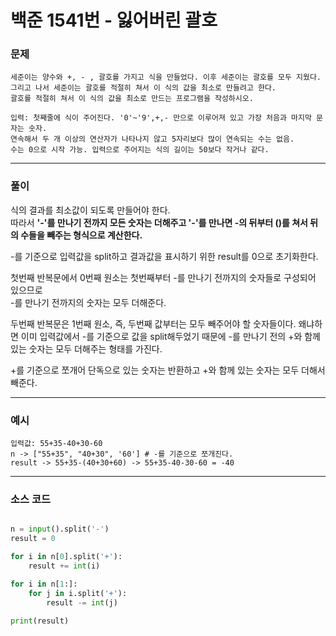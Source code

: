 # 백준 1541번 - 잃어버린 괄호

### 문제
```
세준이는 양수와 +, - , 괄호를 가지고 식을 만들었다. 이후 세준이는 괄호를 모두 지웠다.
그리고 나서 세준이는 괄호를 적절히 쳐서 이 식의 값을 최소로 만들려고 한다.
괄호를 적절히 쳐서 이 식의 값을 최소로 만드는 프로그램을 작성하시오.

입력: 첫째줄에 식이 주어진다. '0'~'9',+,- 만으로 이루어져 있고 가장 처음과 마지막 문자는 숫자.
연속해서 두 개 이상의 연산자가 나타나지 않고 5자리보다 많이 연속되는 수는 없음.
수는 0으로 시작 가능. 입력으로 주어지는 식의 길이는 50보다 작거나 같다.
```
 - - -

### 풀이   
식의 결과를 최소값이 되도록 만들어야 한다.   
따라서 **'-'를 만나기 전까지 모든 숫자는 더해주고 '-'를 만나면 -의 뒤부터 ()를 쳐서 뒤의 수들을 빼주는 형식으로 계산한다.**

-를 기준으로 입력값을 split하고 결과값을 표시하기 위한 result를 0으로 초기화한다.

첫번째 반복문에서 0번째 원소는 첫번째부터 -를 만나기 전까지의 숫자들로 구성되어 있으므로   
-를 만나기 전까지의 숫자는 모두 더해준다.

두번째 반복문은 1번째 원소, 즉, 두번째 값부터는 모두 빼주어야 할 숫자들이다. 왜냐하면 이미 입력값에서 -를 기준으로 값을 split해두었기 때문에
-를 만나기 전의 +와 함께 있는 숫자는 모두 더해주는 형태를 가진다.

+를 기준으로 쪼개어
단독으로 있는 숫자는 반환하고 +와 함께 있는 숫자는 모두 더해서 빼준다.
- - - 
### 예시
```
입력값: 55+35-40+30-60   
n -> ["55+35", "40+30", '60'] # -를 기준으로 쪼개진다.   
result -> 55+35-(40+30+60) -> 55+35-40-30-60 = -40
```

- - - 
### 소스 코드

```python

n = input().split('-')
result = 0

for i in n[0].split('+'):
    result += int(i)

for i in n[1:]:
    for j in i.split('+'):
        result -= int(j)

print(result)
```

